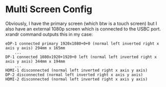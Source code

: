 # Multi Screen Config

Obviously, I have the primary screen (which btw is a touch screen) but I also have an external 1080p screen which is connected to the USBC port.
xrandr command outputs this in my case:

    eDP-1 connected primary 1920x1080+0+0 (normal left inverted right x axis y axis) 294mm x 165mm
		...
	DP-1 connected 1080x1920+1920+0 left (normal left inverted right x axis y axis) 344mm x 194mm
		...
	HDMI-1 disconnected (normal left inverted right x axis y axis)
	DP-2 disconnected (normal left inverted right x axis y axis)
	HDMI-2 disconnected (normal left inverted right x axis y axis)
